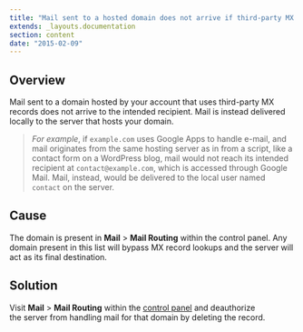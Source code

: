 ```yaml
---
title: "Mail sent to a hosted domain does not arrive if third-party MX records are present"
extends: _layouts.documentation
section: content
date: "2015-02-09"
---
```


## Overview

Mail sent to a domain hosted by your account that uses third-party MX records does not arrive to the intended recipient. Mail is instead delivered locally to the server that hosts your domain.

> _For example_, if `example.com` uses Google Apps to handle e-mail, and mail originates from the same hosting server as in from a script, like a contact form on a WordPress blog, mail would not reach its intended recipient at `contact@example.com`, which is accessed through Google Mail. Mail, instead, would be delivered to the local user named `contact` on the server.

## Cause

The domain is present in **Mail** > **Mail Routing** within the control panel. Any domain present in this list will bypass MX record lookups and the server will act as its final destination.

## Solution

Visit **Mail** > **Mail Routing** within the [control panel](/docs/control-panel/logging-into-the-control-panel/ "Logging into the control panel") and deauthorize the server from handling mail for that domain by deleting the record.
